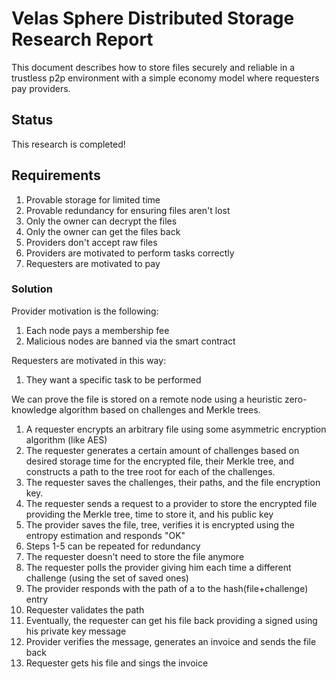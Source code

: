 # Velas Sphere Distributed Storage Research Report

This document describes how to store files securely and reliable in a trustless p2p environment with a simple economy model where requesters pay providers.

## Status

This research is completed!

## Requirements

1. Provable storage for limited time
2. Provable redundancy for ensuring files aren't lost
3. Only the owner can decrypt the files
4. Only the owner can get the files back
5. Providers don't accept raw files
6. Providers are motivated to perform tasks correctly
7. Requesters are motivated to pay

### Solution

Provider motivation is the following:
    
1. Each node pays a membership fee
2. Malicious nodes are banned via the smart contract

Requesters are motivated in this way:

1. They want a specific task to be performed

We can prove the file is stored on a remote node using a heuristic zero-knowledge algorithm based on challenges and Merkle trees.

1. A requester encrypts an arbitrary file using some asymmetric encryption algorithm (like AES)
2. The requester generates a certain amount of challenges based on desired storage time for the encrypted file, their Merkle tree, and constructs a path to the tree root for each of the challenges. 
3. The requester saves the challenges, their paths, and the file encryption key.
4. The requester sends a request to a provider to store the encrypted file providing the Merkle tree, time to store it, and his public key
5. The provider saves the file, tree, verifies it is encrypted using the entropy estimation and responds "OK"
6. Steps 1-5 can be repeated for redundancy
7. The requester doesn't need to store the file anymore
6. The requester polls the provider giving him each time a different challenge (using the set of saved ones)
7. The provider responds with the path of a to the hash(file+challenge) entry
8. Requester validates the path
9. Eventually, the requester can get his file back providing a signed using his private key message
10. Provider verifies the message, generates an invoice and sends the file back
11. Requester gets his file and sings the invoice